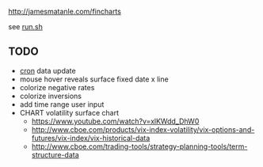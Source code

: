 <http://jamesmatanle.com/fincharts>

see [run.sh](run.sh)

## TODO
- [cron](https://www.digitalocean.com/community/tutorials/how-to-use-cron-to-automate-tasks-ubuntu-1804) data update
- mouse hover reveals surface fixed date x line
- colorize negative rates
- colorize inversions
- add time range user input
- CHART volatility surface chart
  - <https://www.youtube.com/watch?v=xlKWdd_DhW0>
  - <http://www.cboe.com/products/vix-index-volatility/vix-options-and-futures/vix-index/vix-historical-data>
  - <http://www.cboe.com/trading-tools/strategy-planning-tools/term-structure-data>
